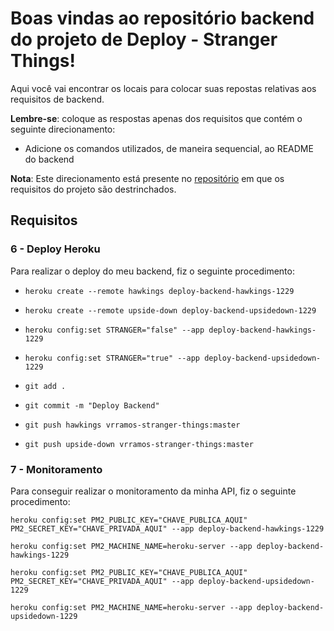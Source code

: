 # Boas vindas ao repositório backend do projeto de Deploy - Stranger Things!

Aqui você vai encontrar os locais para colocar suas repostas relativas aos requisitos de backend.

**Lembre-se**: coloque as respostas apenas dos requisitos que contém o seguinte direcionamento:

  - Adicione os comandos utilizados, de maneira sequencial, ao README do backend

**Nota**: Este direcionamento está presente no [repositório](https://github.com/tryber/sd-01-block31-stranger-things) em que os requisitos do projeto são destrinchados.

## Requisitos

### 6 - Deploy Heroku

Para realizar o deploy do meu backend, fiz o seguinte procedimento:

- `heroku create --remote hawkings deploy-backend-hawkings-1229`
- `heroku create --remote upside-down deploy-backend-upsidedown-1229`

- `heroku config:set STRANGER="false" --app deploy-backend-hawkings-1229`
- `heroku config:set STRANGER="true" --app deploy-backend-upsidedown-1229`

- `git add .`
- `git commit -m "Deploy Backend"`
- `git push hawkings vrramos-stranger-things:master`
- `git push upside-down vrramos-stranger-things:master`

### 7 - Monitoramento

Para conseguir realizar o monitoramento da minha API, fiz o seguinte procedimento:

`heroku config:set PM2_PUBLIC_KEY="CHAVE_PUBLICA_AQUI" PM2_SECRET_KEY="CHAVE_PRIVADA_AQUI" --app deploy-backend-hawkings-1229`

`heroku config:set PM2_MACHINE_NAME=heroku-server --app deploy-backend-hawkings-1229`

`heroku config:set PM2_PUBLIC_KEY="CHAVE_PUBLICA_AQUI" PM2_SECRET_KEY="CHAVE_PRIVADA_AQUI" --app deploy-backend-upsidedown-1229`

`heroku config:set PM2_MACHINE_NAME=heroku-server --app deploy-backend-upsidedown-1229`
